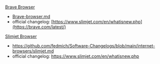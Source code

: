[Brave Browser](https://github.com/fedmich/Software-Changelogs/blob/main/internet-browsers/brave-browser.md)
 - [Brave-browser.md](https://github.com/fedmich/Software-Changelogs/blob/main/internet-browsers/brave-browser.md)
 - official changelog: [https://www.slimjet.com/en/whatisnew.php](https://brave.com/latest/)

[Slimjet Browser](https://github.com/fedmich/Software-Changelogs/blob/main/internet-browsers/slimjet.md)
 - https://github.com/fedmich/Software-Changelogs/blob/main/internet-browsers/slimjet.md
 - official changelog: https://www.slimjet.com/en/whatisnew.php
